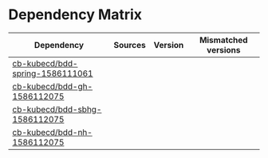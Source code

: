 # Dependency Matrix

Dependency | Sources | Version | Mismatched versions
---------- | ------- | ------- | -------------------
[cb-kubecd/bdd-spring-1586111061](https://github.com/cb-kubecd/bdd-spring-1586111061.git) |  | []() | 
[cb-kubecd/bdd-gh-1586112075](https://github.com/cb-kubecd/bdd-gh-1586112075.git) |  | []() | 
[cb-kubecd/bdd-sbhg-1586112075](https://github.com/cb-kubecd/bdd-sbhg-1586112075.git) |  | []() | 
[cb-kubecd/bdd-nh-1586112075](https://github.com/cb-kubecd/bdd-nh-1586112075.git) |  | []() | 
